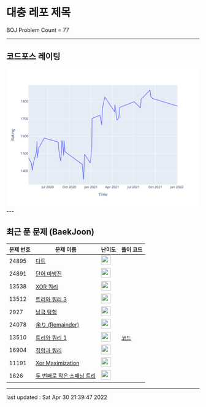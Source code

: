 # 대충 레포 제목

BOJ Problem Count = 77

---

## 코드포스 레이팅
[![Rating Graph](./cfStats.svg)](https://github.com/ingyu1008/Algorithm-Problem-Solving/blob/master/cfStats.html)---

## 최근 푼 문제 (BaekJoon)
| 문제 번호 | 문제 이름 | 난이도 | 풀이 코드 |
| --- | --- | --- | --- |
| 24895 | [다트](https://www.acmicpc.net/problem/24895) | <img height="25px" width="25px=" src="https://static.solved.ac/tier_small/21.svg"/> |  |
| 24891 | [단어 마방진](https://www.acmicpc.net/problem/24891) | <img height="25px" width="25px=" src="https://static.solved.ac/tier_small/10.svg"/> |  |
| 13538 | [XOR 쿼리](https://www.acmicpc.net/problem/13538) | <img height="25px" width="25px=" src="https://static.solved.ac/tier_small/22.svg"/> |  |
| 13512 | [트리와 쿼리 3](https://www.acmicpc.net/problem/13512) | <img height="25px" width="25px=" src="https://static.solved.ac/tier_small/20.svg"/> |  |
| 2927 | [남극 탐험](https://www.acmicpc.net/problem/2927) | <img height="25px" width="25px=" src="https://static.solved.ac/tier_small/21.svg"/> |  |
| 24078 | [余り (Remainder)](https://www.acmicpc.net/problem/24078) | <img height="25px" width="25px=" src="https://static.solved.ac/tier_small/1.svg"/> |  |
| 13510 | [트리와 쿼리 1](https://www.acmicpc.net/problem/13510) | <img height="25px" width="25px=" src="https://static.solved.ac/tier_small/20.svg"/> | [코드](<https://github.com/ingyu1008/Algorithm-Problem-Solving/tree/master/Baekjoon%20Online%20Judge/트리와 쿼리 1/solution.cpp>) |
| 16904 | [집합과 쿼리](https://www.acmicpc.net/problem/16904) | <img height="25px" width="25px=" src="https://static.solved.ac/tier_small/22.svg"/> |  |
| 11191 | [Xor Maximization](https://www.acmicpc.net/problem/11191) | <img height="25px" width="25px=" src="https://static.solved.ac/tier_small/18.svg"/> |  |
| 1626 | [두 번째로 작은 스패닝 트리](https://www.acmicpc.net/problem/1626) | <img height="25px" width="25px=" src="https://static.solved.ac/tier_small/21.svg"/> |  |


---

last updated : Sat Apr 30 21:39:47 2022

